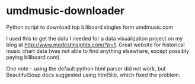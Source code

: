 # umdmusic-downloader
Python script to download top billboard singles form umdmusic.com

I used this to get the data I needed for a data visualization project on my blog at http://www.modestinsights.com/?p=1.  Great website for historical music chart data (was not able to find anything elsewhere, except possibly paying billboard.com).

One note - using the default python html parser did not work, but BeautifulSoup docs suggested using html5lib, which fixed the problem.
